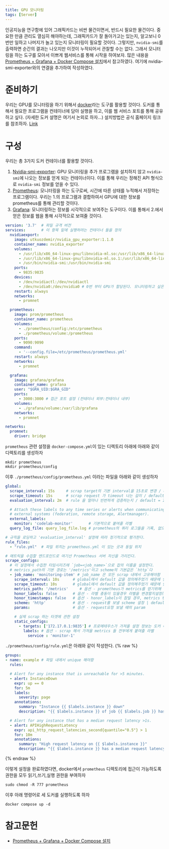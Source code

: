 ```yaml
---
title: GPU 모니터링
tags: [Server] 
---
```


인공지능을 연구함에 있어 그래픽카드는 비싼 물건이면서, 반드시 필요한 물건이다.
중요한 만큼 관리도 열심히 해야하는데, 그래픽카드가 잘 돌아가고는 있는지, 알고보니 0번만 일하고 나머지가 놀고 있는지 모니터링이 필요할 것이다.
그렇지만, `nvidia-smi`를 출력하면 순간의 결과는 나오지만 이것이 누적되어서 관찰할 수는 없다.
그래서 모니터링을 하는 도구를 모아서 이쁘게 웹서비스를 통해 시작을 하여보자.
많은 내용을 [Prometheus + Grafana + Docker Compose 설치](https://www.devkuma.com/docs/prometheus/docker-compose-install/)에서 참고하였다.
여기에 nvidia-smi-exporter와의 연결을 추가하여 작성하였다.

# 준비하기

우리는 GPU를 모니터링을 하기 위해서 [docker](https://www.docker.com/)라는 도구를 활용할 것이다.
도커를 통해서 필요한 프로그램을 컨테이너에 담아 실행을 하고, 이를 웹 서비스 포트를 통해 공유하고 싶다. (자세한 도커 설명은 여기서 논외로 하자...)
설치방법은 공식 홈페이지 링크를 참조하자. [Link](https://docs.docker.com/engine/install/ubuntu/)

# 구성

우리는 총 3가지 도커 컨테이너를 활용할 것이다.

1. [Nvidia-smi-exporter](https://github.com/utkuozdemir/nvidia_gpu_exporter): GPU 모니터링을 추가 프로그램을 설치하지 않고 `nvidia-smi`에 나오는 정보를 얻게 되는 컨테이너이다. 이를 통해 우리는 정해진 API 형식으로 `nvidia-smi` 정보를 얻을 수 있다.
2. [Prometheus](https://prometheus.io/): 모니터링을 하는 도구로써, 시간에 따른 상태를 누적해서 저장하는 프로그램이다. 우리는 1.의 프로그램과 결합하여서 GPU에 대한 정보를 prometheus를 통해 관리할 것이다.
3. [Grafana](https://grafana.com/): 모니터링하는 정보를 시각적으로 보여주는 도구이다. 이를 통해서 2.에서 얻은 정보를 웹을 통해 시각적으로 보여줄 것이다.

```yaml
version: '3.7'  # 파일 규격 버전
services:       # 이 항목 밑에 실행하려는 컨테이너 들을 정의
  nvidiaexport:
    image: utkuozdemir/nvidia_gpu_exporter:1.1.0
    container_name: nvidia_exporter
    volumes:
      - /usr/lib/x86_64-linux-gnu/libnvidia-ml.so:/usr/lib/x86_64-linux-gnu/libnvidia-ml.so
      - /usr/lib/x86_64-linux-gnu/libnvidia-ml.so.1:/usr/lib/x86_64-linux-gnu/libnvidia-ml.so.1
      - /usr/bin/nvidia-smi:/usr/bin/nvidia-smi
    ports:
      - 9835:9835
    devices:
      - /dev/nvidiactl:/dev/nvidiactl
      - /dev/nvidia0:/dev/nvidia0 # 0번 부터 GPU가 할당된다. 모니터링하고 싶은 GPU를 넣으면 된다.
    restart: always
    networks:
      - promnet

  prometheus:
    image: prom/prometheus
    container_name: prometheus
    volumes:
      - ./prometheus/config:/etc/prometheus
      - ./prometheus/volume:/prometheus
    ports:
      - 9090:9090 
    command: 
      - '--config.file=/etc/prometheus/prometheus.yml'
    restart: always
    networks:
      - promnet

  grafana:
    image: grafana/grafana
    container_name: grafana
    user: "$GRA_UID:$GRA_GID"
    ports:
      - 3000:3000 # 접근 포트 설정 (컨테이너 외부:컨테이너 내부)
    volumes:
      - ./grafana/volume:/var/lib/grafana
    networks:
      - promnet

networks:
  promnet:
    driver: bridge
```

`prometheus` 관련 설정을 `docker-compose.yml`이 있는 디렉토리 아래에 아래와 같이 디렉토리를 생성하자
```
mkdir prometheus
mkdir prometheus/config
```
이후 `./prometheus/config/prometheus.yml` 이라는 파일을 아래와 같이 생성하자
```yaml
global:
  scrape_interval: 15s     # scrap target의 기본 interval을 15초로 변경 / default = 1m
  scrape_timeout: 15s      # scrap request 가 timeout 나는 길이 / default = 10s
  evaluation_interval: 2m  # rule 을 얼마나 빈번하게 검증하는지 / default = 1m

  # Attach these labels to any time series or alerts when communicating with
  # external systems (federation, remote storage, Alertmanager).
  external_labels:
    monitor: 'codelab-monitor'       # 기본적으로 붙여줄 라벨
  query_log_file: query_log_file.log # prometheus의 쿼리 로그들을 기록, 없으면 기록안함

# 규칙을 로딩하고 'evaluation_interval' 설정에 따라 정기적으로 평가한다.
rule_files:
  - "rule.yml"  # 파일 위치는 prometheus.yml 이 있는 곳과 동일 위치

# 매트릭을 수집할 엔드포인드로 여기선 Prometheus 서버 자신을 가리킨다.
scrape_configs:
  # 이 설정에서 수집한 타임시리즈에 `job=<job_name>`으로 잡의 이름을 설정한다.
  # metrics_path의 기본 경로는 '/metrics'이고 scheme의 기본값은 `http`다
  - job_name: 'monitoring-item' # job_name 은 모든 scrap 내에서 고유해야함
    scrape_interval: 10s      # global에서 default 값을 정의해주었기 떄문에 안써도됨
    scrape_timeout: 10s       # global에서 default 값을 정의해주었기 떄문에 안써도됨
    metrics_path: '/metrics'     # 옵션 - prometheus가 metrics를 얻기위해 참조하는 URI를 변경할 수 있음 | default = /metrics
    honor_labels: false       # 옵션 - 라벨 충동이 있을경우 라벨을 변경할지설정(false일 경우 라벨 안바뀜) | default = false
    honor_timestamps: false   # 옵션 - honor_labels이 참일 경우, metrics timestamp가 노출됨(true일 경우) | default = false
    scheme: 'http'            # 옵션 - request를 보낼 scheme 설정 | default = http
    params:                   # 옵션 - request요청 보낼 떄의 param

    # 실제 scrap 하는 타겟에 관한 설정
    static_configs:
      - targets: ['172.17.0.1:9835'] # 프로메테우스가 가져올 설정 정보는 도커 네트워크 상 9835 서버에 있다. 일반적인 도커 네트워크는 172.17.0.1이라는 사설 IP를 가진다.
        labels: # 옵션 - scrap 해서 가져올 metrics 들 전부에게 붙여줄 라벨
          service : 'monitor-1'

```
`./prometheus/config/rule.yml`은 아래와 같이 작성한다.
{% raw %}
```yaml
groups:
- name: example # 파일 내에서 unique 해야함
  rules:

  # Alert for any instance that is unreachable for >5 minutes.
  - alert: InstanceDown
    expr: up == 0
    for: 5m
    labels:
      severity: page
    annotations:
      summary: "Instance {{ $labels.instance }} down"
      description: "{{ $labels.instance }} of job {{ $labels.job }} has been down for more than 5 minutes."

  # Alert for any instance that has a median request latency >1s.
  - alert: APIHighRequestLatency
    expr: api_http_request_latencies_second{quantile="0.5"} > 1
    for: 10m
    annotations:
      summary: "High request latency on {{ $labels.instance }}"
      description: "{{ $labels.instance }} has a median request latency above 1s (current value: {{ $value }}s)"
```
{% endraw %}

이렇게 설정을 완료하였다면, docker에서 `prometheus` 디렉토리에 접근이 가능하도록 권한을 모두 읽기,쓰기,실행 권한을 부여하자
```
sudo chmod -R 777 prometheus
```

이후 아래 명령어로 세 도커를 실행하도록 하자
```
docker compose up -d
```

# 참고문헌

- [Prometheus + Grafana + Docker Compose 설치](https://www.devkuma.com/docs/prometheus/docker-compose-install/)